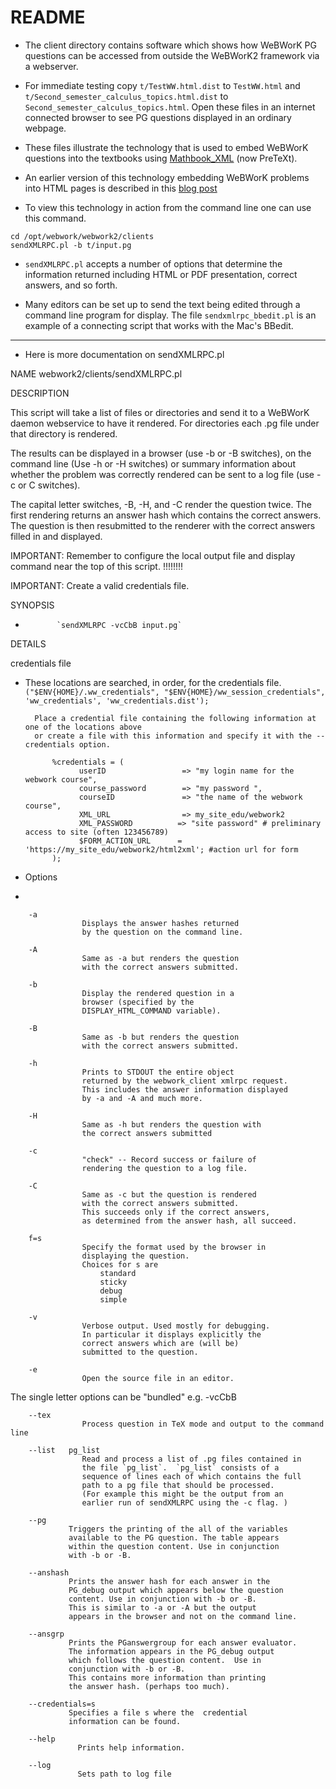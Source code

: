 # README

* The client directory contains software which shows how WeBWorK  PG questions can be accessed from outside the WeBWorK2 framework via a webserver. 

* For immediate testing copy `t/TestWW.html.dist` to `TestWW.html` and `t/Second_semester_calculus_topics.html.dist` to `Second_semester_calculus_topics.html`. 
 Open these files in an internet connected browser to see PG questions displayed in an ordinary webpage.
* These files illustrate the technology that is used to embed WeBWorK questions into the 
textbooks using [Mathbook\_XML](https://mathbook.pugetsound.edu/) (now PreTeXt).
* An earlier version of this technology embedding WeBWorK problems into HTML pages is described in this 
[blog post](http://michaelgage.blogspot.com/2015/06/whether-writing-full-text-book-or-just.html)
* To view this technology in action  from the command line one can use this command.
 
```
cd /opt/webwork/webwork2/clients
sendXMLRPC.pl -b t/input.pg
```
* `sendXMLRPC.pl` accepts a number of options that determine the information 
returned including HTML or PDF presentation, correct answers, and so forth.

* Many editors can be set up to send the text being edited through a command 
line program for display.  The file `sendxmlrpc_bbedit.pl` is 
an example of a connecting script that works with the Mac's BBedit.

-------------------------

* Here is more documentation on sendXMLRPC.pl

NAME
    webwork2/clients/sendXMLRPC.pl

DESCRIPTION
    
This script will take a list of files or directories and send it to a
WeBWorK daemon webservice to have it rendered. For directories each .pg file under that directory is rendered.

The results can be displayed in a browser (use -b or -B switches), on the command line (Use -h or -H switches) or summary information about
whether the problem was correctly rendered can be sent to a log file
(use -c or C switches).

The capital letter switches, -B, -H, and -C render the question twice. The first rendering returns an answer hash which contains the correct answers. The question is then resubmitted to the renderer with the correct answers filled in and displayed.

IMPORTANT: Remember to configure the local output file and display
    command near the top of this script. !!!!!!!!

IMPORTANT: Create a valid credentials file.

SYNOPSIS
*            `sendXMLRPC -vcCbB input.pg`

DETAILS

credentials file
  
* These locations are searched, in order,  for the credentials file.
        `("$ENV{HOME}/.ww_credentials", "$ENV{HOME}/ww_session_credentials", 'ww_credentials', 'ww_credentials.dist');`

        Place a credential file containing the following information at one of the locations above 
        or create a file with this information and specify it with the --credentials option.
    
            %credentials = (
                  userID                 => "my login name for the webwork course",
                  course_password        => "my password ",
                  courseID               => "the name of the webwork course",
                  XML_URL                => my_site_edu/webwork2
                  XML_PASSWORD          => "site password" # preliminary access to site (often 123456789)
                  $FORM_ACTION_URL      =  'https://my_site_edu/webwork2/html2xml'; #action url for form
            );

* Options
* 
``` 
    -a
                Displays the answer hashes returned
                by the question on the command line.

    -A
                Same as -a but renders the question
                with the correct answers submitted.

    -b
                Display the rendered question in a
                browser (specified by the 
                DISPLAY_HTML_COMMAND variable).

    -B
                Same as -b but renders the question 
                with the correct answers submitted.

    -h
                Prints to STDOUT the entire object 
                returned by the webwork_client xmlrpc request.
                This includes the answer information displayed
                by -a and -A and much more.

    -H
                Same as -h but renders the question with
                the correct answers submitted

    -c
                "check" -- Record success or failure of 
                rendering the question to a log file.

    -C
                Same as -c but the question is rendered
                with the correct answers submitted. 
                This succeeds only if the correct answers,
                as determined from the answer hash, all succeed.

    f=s
                Specify the format used by the browser in
                displaying the question. 
                Choices for s are
                 	standard
                 	sticky
                 	debug 
                 	simple

    -v
                Verbose output. Used mostly for debugging. 
                In particular it displays explicitly the 
                correct answers which are (will be)  
                submitted to the question.

    -e
				Open the source file in an editor. 
```
The single letter options can be "bundled" e.g.  -vcCbB

```
    --tex    
				Process question in TeX mode and output to the command line
            
    --list   pg_list
				Read and process a list of .pg files contained in
				the file `pg_list`.  `pg_list` consists of a 
				sequence of lines each of which contains the full
				path to a pg file that should be processed. 
				(For example this might be the output from an
				earlier run of sendXMLRPC using the -c flag. )

    --pg
             Triggers the printing of the all of the variables
             available to the PG question. The table appears
             within the question content. Use in conjunction
             with -b or -B.

    --anshash
             Prints the answer hash for each answer in the
             PG_debug output which appears below the question
             content. Use in conjunction with -b or -B. 
             This is similar to -a or -A but the output
             appears in the browser and not on the command line.

    --ansgrp
             Prints the PGanswergroup for each answer evaluator.
             The information appears in the PG_debug output
             which follows the question content.  Use in 
             conjunction with -b or -B.
             This contains more information than printing
             the answer hash. (perhaps too much).

    --credentials=s
             Specifies a file s where the  credential
             information can be found.

	--help
		       Prints help information. 
	   
	--log 
		       Sets path to log file
```


